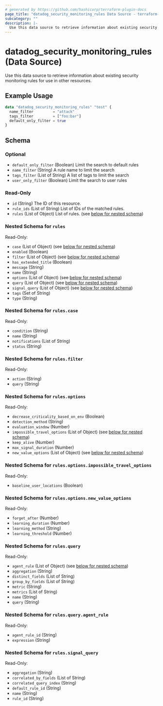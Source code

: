 ```yaml
---
# generated by https://github.com/hashicorp/terraform-plugin-docs
page_title: "datadog_security_monitoring_rules Data Source - terraform-provider-datadog"
subcategory: ""
description: |-
  Use this data source to retrieve information about existing security monitoring rules for use in other resources.
---
```


# datadog_security_monitoring_rules (Data Source)

Use this data source to retrieve information about existing security monitoring rules for use in other resources.

## Example Usage

```terraform
data "datadog_security_monitoring_rules" "test" {
  name_filter         = "attack"
  tags_filter         = ["foo:bar"]
  default_only_filter = true
}
```

<!-- schema generated by tfplugindocs -->
## Schema

### Optional

- `default_only_filter` (Boolean) Limit the search to default rules
- `name_filter` (String) A rule name to limit the search
- `tags_filter` (List of String) A list of tags to limit the search
- `user_only_filter` (Boolean) Limit the search to user rules

### Read-Only

- `id` (String) The ID of this resource.
- `rule_ids` (List of String) List of IDs of the matched rules.
- `rules` (List of Object) List of rules. (see [below for nested schema](#nestedatt--rules))

<a id="nestedatt--rules"></a>
### Nested Schema for `rules`

Read-Only:

- `case` (List of Object) (see [below for nested schema](#nestedobjatt--rules--case))
- `enabled` (Boolean)
- `filter` (List of Object) (see [below for nested schema](#nestedobjatt--rules--filter))
- `has_extended_title` (Boolean)
- `message` (String)
- `name` (String)
- `options` (List of Object) (see [below for nested schema](#nestedobjatt--rules--options))
- `query` (List of Object) (see [below for nested schema](#nestedobjatt--rules--query))
- `signal_query` (List of Object) (see [below for nested schema](#nestedobjatt--rules--signal_query))
- `tags` (Set of String)
- `type` (String)

<a id="nestedobjatt--rules--case"></a>
### Nested Schema for `rules.case`

Read-Only:

- `condition` (String)
- `name` (String)
- `notifications` (List of String)
- `status` (String)


<a id="nestedobjatt--rules--filter"></a>
### Nested Schema for `rules.filter`

Read-Only:

- `action` (String)
- `query` (String)


<a id="nestedobjatt--rules--options"></a>
### Nested Schema for `rules.options`

Read-Only:

- `decrease_criticality_based_on_env` (Boolean)
- `detection_method` (String)
- `evaluation_window` (Number)
- `impossible_travel_options` (List of Object) (see [below for nested schema](#nestedobjatt--rules--options--impossible_travel_options))
- `keep_alive` (Number)
- `max_signal_duration` (Number)
- `new_value_options` (List of Object) (see [below for nested schema](#nestedobjatt--rules--options--new_value_options))

<a id="nestedobjatt--rules--options--impossible_travel_options"></a>
### Nested Schema for `rules.options.impossible_travel_options`

Read-Only:

- `baseline_user_locations` (Boolean)


<a id="nestedobjatt--rules--options--new_value_options"></a>
### Nested Schema for `rules.options.new_value_options`

Read-Only:

- `forget_after` (Number)
- `learning_duration` (Number)
- `learning_method` (String)
- `learning_threshold` (Number)



<a id="nestedobjatt--rules--query"></a>
### Nested Schema for `rules.query`

Read-Only:

- `agent_rule` (List of Object) (see [below for nested schema](#nestedobjatt--rules--query--agent_rule))
- `aggregation` (String)
- `distinct_fields` (List of String)
- `group_by_fields` (List of String)
- `metric` (String)
- `metrics` (List of String)
- `name` (String)
- `query` (String)

<a id="nestedobjatt--rules--query--agent_rule"></a>
### Nested Schema for `rules.query.agent_rule`

Read-Only:

- `agent_rule_id` (String)
- `expression` (String)



<a id="nestedobjatt--rules--signal_query"></a>
### Nested Schema for `rules.signal_query`

Read-Only:

- `aggregation` (String)
- `correlated_by_fields` (List of String)
- `correlated_query_index` (String)
- `default_rule_id` (String)
- `name` (String)
- `rule_id` (String)
